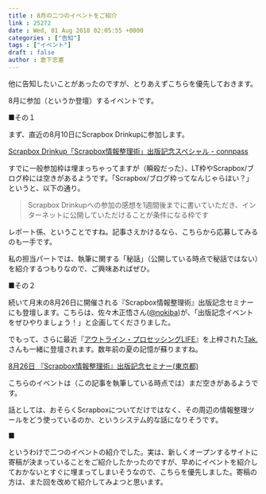 ```yaml
---
title : 8月の二つのイベントをご紹介
link : 25272
date : Wed, 01 Aug 2018 02:05:55 +0000
categories : ["告知"]
tags : ["イベント"]
draft : false
author : 倉下忠憲
---
```


他に告知したいことがあったのですが、とりあえずこちらを優先しておきます。

8月に参加（というか登壇）するイベントです。

■その１

まず、直近の8月10日にScrapbox Drinkupに参加します。

<a href="https://nota.connpass.com/event/96499/?utm_campaign=event_participate_to_follower&utm_medium=twitter&utm_source=notifications">Scrapbox Drinkup「Scrapbox情報整理術」出版記念スペシャル - connpass</a>

すでに一般参加枠は埋まっちゃってますが（瞬殺だった）、LT枠やScrapbox/ブログ枠には空きがあるようです。「Scrapbox/ブログ枠ってなんじゃらほい？」というと、以下の通り。

<blockquote>
Scrapbox Drinkupへの参加の感想を1週間後までに書いていただき、インターネットに公開していただけることが条件になる枠です
</blockquote>

レポート係、ということですね。記事さえかけるなら、こちらから応募してみるのも一手です。

私の担当パートでは、執筆に関する「秘話」（公開している時点で秘話ではない）を紹介するつもりなので、ご興味あればぜひ。

■その２

続いて月末の8月26日に開催される『Scrapbox情報整理術』出版記念セミナーにも登壇します。こちらは、佐々木正悟さん(<a href="https://twitter.com/nokiba">@nokiba</a>)が、「出版記念イベントをぜひやりましょう！」と企画してくださりました。

でもって、さらに最近『<a href="https://rashita.net/blog/?p=25022">アウトライン・プロセッシングLIFE</a>』を上梓された<a href="https://twitter.com/takwordpiece">Tak.</a>さんも一緒に登壇されます。数年前の夏の記憶が蘇りますね。

<a href="https://kokucheese.com/event/index/531714/">8月26日 『Scrapbox情報整理術』出版記念セミナー(東京都)</a>

こちらのイベントは（この記事を執筆している時点では）まだ空きがあるようです。

話としては、おそらくScrapboxについてだけではなく、その周辺の情報整理ツールをどう使っているのか、というシステム的な話になりそうです。

■

というわけで二つのイベントの紹介でした。実は、新しくオープンするサイトに寄稿が決まっていることをご紹介したかったのですが、早めにイベントを紹介しておかないとすぐに埋まってしまいそうなので、こちらを優先しました。寄稿の方は、また回を改めて紹介してみよつと思います。


